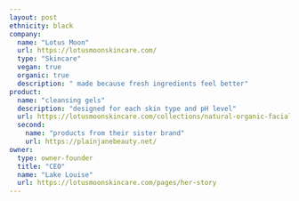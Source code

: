 ```yaml
---
layout: post
ethnicity: black
company:
  name: "Lotus Moon"
  url: https://lotusmoonskincare.com/
  type: "Skincare"
  vegan: true
  organic: true
  description: " made because fresh ingredients feel better"
product:
  name: "cleansing gels"
  description: "designed for each skin type and pH level"
  url: https://lotusmoonskincare.com/collections/natural-organic-facial-cleansers
  second:
    name: "products from their sister brand"
    url: https://plainjanebeauty.net/
owner:
  type: owner-founder
  title: "CEO"
  name: "Lake Louise"
  url: https://lotusmoonskincare.com/pages/her-story
---
```

